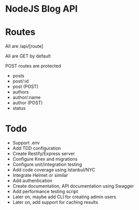 # NodeJS Blog API

# Routes

All are /api/[route]

All are GET by default

POST routes are protected

* posts
* post/:id
* post (POST)
* authors
* author/:name
* author (POST)
* status

# Todo

* Support .env
* Add TDD configuration
* Create Restify/Express server
* Configure Knex and migrations
* Configure unit/integration testing
* Add code coverage using Istanbul/NYC
* Integrate Helmet or similar
* Add authentication
* Create documentation, API documentation using Swagger
* Add performance testing script
* Later on, maybe add CLI for creating admin users
* Later on, add support for caching results
